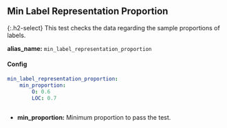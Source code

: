 
## Min Label Representation Proportion

<div class="main-docs" markdown="1"><div class="h3-box" markdown="1">

{:.h2-select}
This test checks the data regarding the sample proportions of labels.

**alias_name:** `min_label_representation_proportion`


#### Config
```yaml
min_label_representation_proportion:
    min_proportion: 
        O: 0.6
        LOC: 0.7
                
```

- **min_proportion:** Minimum proportion to pass the test.

<!-- #### Examples -->

